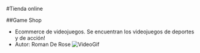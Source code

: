 #Tienda online

##Game Shop

- Ecommerce de videojuegos. Se encuentran los videojuegos de deportes y de acción!
- Autor: Roman De Rose
  ![VideoGif](public/proyecto.gif)
